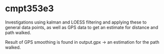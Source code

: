 # cmpt353e3
Investigations using kalman and LOESS filtering and applying these to general data points, as well as GPS data to get an estimate for distance and path walked.  
  
Result of GPS smoothing is found in output.gpx -> an estimation for the path walked.
